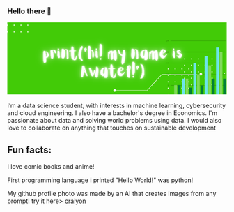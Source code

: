 ### Hello there 👋
![banner showing print("hi! my name is Awatef")](gitbanner.png)

I’m a data science student, with interests in machine learning, cybersecurity and cloud engineering. I also have a bachelor's degree in Economics. I'm passionate about data and solving world problems using data. I would also love to collaborate on anything that touches on sustainable development

## Fun facts:

I love comic books and anime! 

First programming language i printed "Hello World!" was python!

My github profile photo was made by an AI that creates images from any prompt! try it here> [craiyon](https://www.craiyon.com/)

